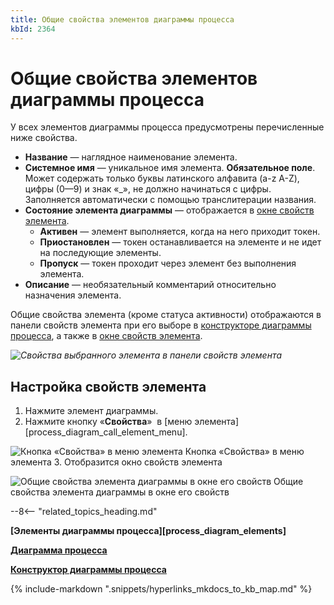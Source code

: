 ```yaml
---
title: Общие свойства элементов диаграммы процесса
kbId: 2364
---
```


# Общие свойства элементов диаграммы процесса

У всех элементов диаграммы процесса предусмотрены перечисленные ниже свойства.

- **Название** — наглядное наименование элемента.
- **Системное имя** — уникальное имя элемента. **Обязательное поле**. Может содержать только буквы латинского алфавита (a-z A-Z), цифры (0—9) и знак «\_», не должно начинаться с цифры. Заполняется автоматически с помощью транслитерации названия.
- **Состояние элемента диаграммы** — отображается в [окне свойств элемента](#mcetoc_1h2b5cb310).
    - **Активен** — элемент выполняется, когда на него приходит токен.
    - **Приостановлен** — токен останавливается на элементе и не идет на последующие элементы.
    - **Пропуск** — токен проходит через элемент без выполнения элемента.
- **Описание** — необязательный комментарий относительно назначения элемента.

Общие свойства элемента (кроме статуса активности) отображаются в панели свойств элемента при его выборе в [конструкторе диаграммы процесса](https://kb.comindware.ru/article.php?id=2356), а также в [окне свойств элемента](#mcetoc_1h2b5cb310).

_![Свойства выбранного элемента в панели свойств элемента](https://kb.comindware.ru/assets/process_diagram_element_common_properties_in_properties_panel.png)_

## Настройка свойств элемента

1. Нажмите элемент диаграммы.
2. Нажмите кнопку «**Свойства**» *‌* в [меню элемента][process_diagram_call_element_menu].
![Кнопка «Свойства» в меню элемента](https://kb.comindware.ru/assets/process_diagram_element_common_properties_congigure_button.png)
Кнопка «Свойства» в меню элемента
3. Отобразится окно свойств элемента
![Общие свойства элемента диаграммы в окне его свойств](https://kb.comindware.ru/assets/process_diagram_element_common_properties.png)
Общие свойства элемента диаграммы в окне его свойств

--8<-- "related_topics_heading.md"

**[Элементы диаграммы процесса][process_diagram_elements]**

**[Диаграмма процесса](https://kb.comindware.ru/article.php?id=2362)**

**[Конструктор диаграммы процесса](https://kb.comindware.ru/article.php?id=2356)**

{% include-markdown ".snippets/hyperlinks_mkdocs_to_kb_map.md" %}
